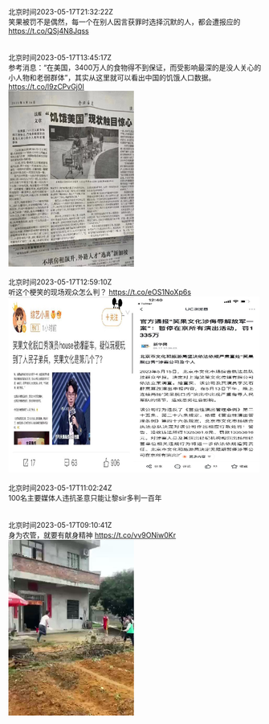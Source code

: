 北京时间2023-05-17T21:32:22Z<br>笑果被罚不是偶然，每一个在别人因言获罪时选择沉默的人，都会遭报应的
https://t.co/QSj4N8Jqss<br><br><br>北京时间2023-05-17T13:45:17Z<br>参考消息：“在美国，3400万人的食物得不到保证，而受影响最深的是没人关心的小人物和老弱群体”，其实从这里就可以看出中国的饥饿人口数据。 https://t.co/l9zCPvGj0I<br><img src='/temp/image/2023/u-Month-5/1658710258418868231_0.jpg' width='250' height='350'><br><br>北京时间2023-05-17T12:59:10Z<br>听这个梗笑的现场观众怎么判？ https://t.co/eOS1NoXp6s<br><img src='/temp/image/2023/u-Month-5/1658698653975052288_0.jpg' width='250' height='350'><img src='/temp/image/2023/u-Month-5/1658698653975052288_1.jpg' width='250' height='350'><br><br>北京时间2023-05-17T11:02:24Z<br>100名主要媒体人违抗圣意只能让黎sir多判一百年<br><br><br>北京时间2023-05-17T09:10:41Z<br>身为农管，就要有献身精神 https://t.co/vv9ONiw0Kr<br><img src='/temp/video/2023/u-Month-5/i-Day-17/1658641152529285120_0.jpg' width='250' height='350'><br><br>